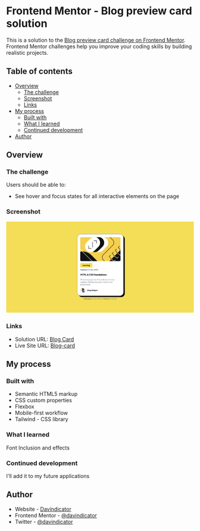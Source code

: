 # Frontend Mentor - Blog preview card solution

This is a solution to the [Blog preview card challenge on Frontend Mentor](https://www.frontendmentor.io/challenges/blog-preview-card-ckPaj01IcS). Frontend Mentor challenges help you improve your coding skills by building realistic projects. 

## Table of contents

- [Overview](#overview)
  - [The challenge](#the-challenge)
  - [Screenshot](#screenshot)
  - [Links](#links)
- [My process](#my-process)
  - [Built with](#built-with)
  - [What I learned](#what-i-learned)
  - [Continued development](#continued-development)
- [Author](#author)

## Overview

### The challenge

Users should be able to:

- See hover and focus states for all interactive elements on the page

### Screenshot

![](./screenshot.jpeg)

### Links

- Solution URL: [Blog Card](https://github.com/davindicator001/blog-card)
- Live Site URL: [Blog-card](https://davindicator001.github.io/blog-card)

## My process

### Built with

- Semantic HTML5 markup
- CSS custom properties
- Flexbox
- Mobile-first workflow
- Tailwind - CSS library

### What I learned
Font Inclusion and effects

### Continued development
I'll add it to my future applications

## Author

- Website - [Davindicator](https://davindicator.vercel.app)
- Frontend Mentor - [@davindicator](https://www.frontendmentor.io/profile/davindicator)
- Twitter - [@davindicator](https://www.twitter.com/davindicator)
